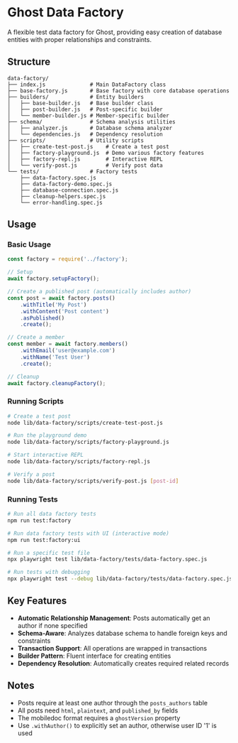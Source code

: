 # Ghost Data Factory

A flexible test data factory for Ghost, providing easy creation of database entities with proper relationships and constraints.

## Structure

```
data-factory/
├── index.js              # Main DataFactory class
├── base-factory.js       # Base factory with core database operations
├── builders/             # Entity builders
│   ├── base-builder.js   # Base builder class
│   ├── post-builder.js   # Post-specific builder
│   └── member-builder.js # Member-specific builder
├── schema/               # Schema analysis utilities
│   ├── analyzer.js       # Database schema analyzer
│   └── dependencies.js   # Dependency resolution
├── scripts/              # Utility scripts
│   ├── create-test-post.js    # Create a test post
│   ├── factory-playground.js  # Demo various factory features
│   ├── factory-repl.js        # Interactive REPL
│   └── verify-post.js         # Verify post data
└── tests/                # Factory tests
    ├── data-factory.spec.js
    ├── data-factory-demo.spec.js
    ├── database-connection.spec.js
    ├── cleanup-helpers.spec.js
    └── error-handling.spec.js
```

## Usage

### Basic Usage

```javascript
const factory = require('../factory');

// Setup
await factory.setupFactory();

// Create a published post (automatically includes author)
const post = await factory.posts()
    .withTitle('My Post')
    .withContent('Post content')
    .asPublished()
    .create();

// Create a member
const member = await factory.members()
    .withEmail('user@example.com')
    .withName('Test User')
    .create();

// Cleanup
await factory.cleanupFactory();
```

### Running Scripts

```bash
# Create a test post
node lib/data-factory/scripts/create-test-post.js

# Run the playground demo
node lib/data-factory/scripts/factory-playground.js

# Start interactive REPL
node lib/data-factory/scripts/factory-repl.js

# Verify a post
node lib/data-factory/scripts/verify-post.js [post-id]
```

### Running Tests

```bash
# Run all data factory tests
npm run test:factory

# Run data factory tests with UI (interactive mode)
npm run test:factory:ui

# Run a specific test file
npx playwright test lib/data-factory/tests/data-factory.spec.js

# Run tests with debugging
npx playwright test --debug lib/data-factory/tests/data-factory.spec.js
```

## Key Features

- **Automatic Relationship Management**: Posts automatically get an author if none specified
- **Schema-Aware**: Analyzes database schema to handle foreign keys and constraints
- **Transaction Support**: All operations are wrapped in transactions
- **Builder Pattern**: Fluent interface for creating entities
- **Dependency Resolution**: Automatically creates required related records

## Notes

- Posts require at least one author through the `posts_authors` table
- All posts need `html`, `plaintext`, and `published_by` fields
- The mobiledoc format requires a `ghostVersion` property
- Use `.withAuthor()` to explicitly set an author, otherwise user ID '1' is used